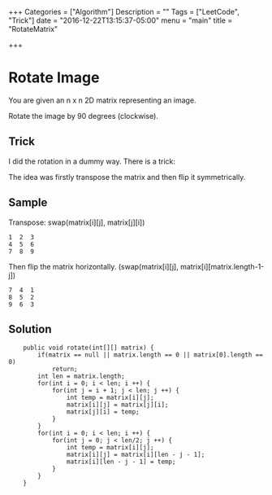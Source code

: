 +++
Categories = ["Algorithm"]
Description = ""
Tags = ["LeetCode", "Trick"]
date = "2016-12-22T13:15:37-05:00"
menu = "main"
title = "RotateMatrix"

+++

# Rotate Image

You are given an n x n 2D matrix representing an image.

Rotate the image by 90 degrees (clockwise).

## Trick
I did the rotation in a dummy way. There is a trick:

The idea was firstly transpose the matrix and then flip it symmetrically.

## Sample
Transpose: swap(matrix[i][j], matrix[j][i])
```
1  2  3             
4  5  6
7  8  9
```

Then flip the matrix horizontally. (swap(matrix[i][j], matrix[i][matrix.length-1-j])

```
7  4  1
8  5  2
9  6  3

```

## Solution

```
    public void rotate(int[][] matrix) {
        if(matrix == null || matrix.length == 0 || matrix[0].length == 0)
            return;
        int len = matrix.length;
        for(int i = 0; i < len; i ++) {
            for(int j = i + 1; j < len; j ++) {
                int temp = matrix[i][j];
                matrix[i][j] = matrix[j][i];
                matrix[j][i] = temp;
            }
        }
        for(int i = 0; i < len; i ++) {
            for(int j = 0; j < len/2; j ++) {
                int temp = matrix[i][j];
                matrix[i][j] = matrix[i][len - j - 1];
                matrix[i][len - j - 1] = temp;
            }
        }
    }
```


